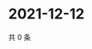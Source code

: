 # 2021-12-12

共 0 条

<!-- BEGIN WEIBO -->
<!-- 最后更新时间 Sun Dec 12 2021 01:17:01 GMT+0800 (China Standard Time) -->

<!-- END WEIBO -->
